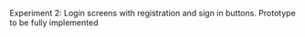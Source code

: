 Experiment 2: Login screens with registration and sign in buttons. Prototype to be fully implemented